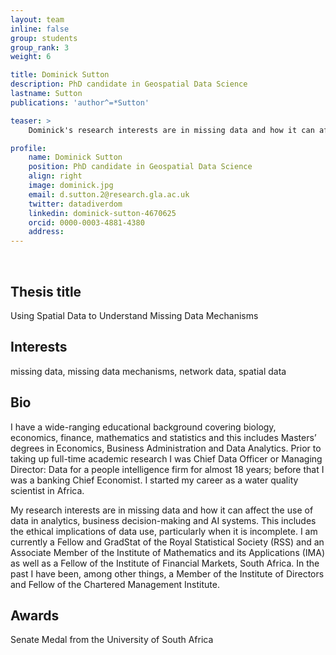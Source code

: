 ```yaml
---
layout: team
inline: false
group: students
group_rank: 3
weight: 6

title: Dominick Sutton
description: PhD candidate in Geospatial Data Science
lastname: Sutton
publications: 'author^=*Sutton'

teaser: >
    Dominick's research interests are in missing data and how it can affect the use of data in analytics, business decision-making and AI systems.

profile:
    name: Dominick Sutton
    position: PhD candidate in Geospatial Data Science
    align: right
    image: dominick.jpg
    email: d.sutton.2@research.gla.ac.uk
    twitter: datadiverdom
    linkedin: dominick-sutton-4670625
    orcid: 0000-0003-4881-4380
    address:
---
```

<br>

## Thesis title
Using Spatial Data to Understand Missing Data Mechanisms

## Interests 
missing data, missing data mechanisms, network data, spatial data

## Bio
I have a wide-ranging educational background covering biology, economics, finance, mathematics and statistics and this includes Masters’ degrees in Economics, Business Administration and Data Analytics. Prior to taking up full-time academic research I was Chief Data Officer or Managing Director: Data for a people intelligence firm for almost 18 years; before that I was a banking Chief Economist. I started my career as a water quality scientist in Africa.

My research interests are in missing data and how it can affect the use of data in analytics, business decision-making and AI systems. This includes the ethical implications of data use, particularly when it is incomplete. I am currently a Fellow and GradStat of the Royal Statistical Society (RSS) and an Associate Member of the Institute of Mathematics and its Applications (IMA) as well as a Fellow of the Institute of Financial Markets, South Africa.  In the past I have been, among other things, a Member of the Institute of Directors and Fellow of the Chartered Management Institute.

## Awards
Senate Medal from the University of South Africa